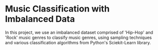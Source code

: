 # Music Classification with Imbalanced Data

In this project, we use an imbalanced dataset comprised of 'Hip-Hop' and 'Rock' music genres to classify music genres, using sampling techniques and various classification algorithms from Python's Sciekit-Learn library. 
